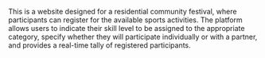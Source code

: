 This is a website designed for a residential community festival, where participants can register for the available sports activities. The platform allows users to indicate their skill level to be assigned to the appropriate category, specify whether they will participate individually or with a partner, and provides a real-time tally of registered participants.
